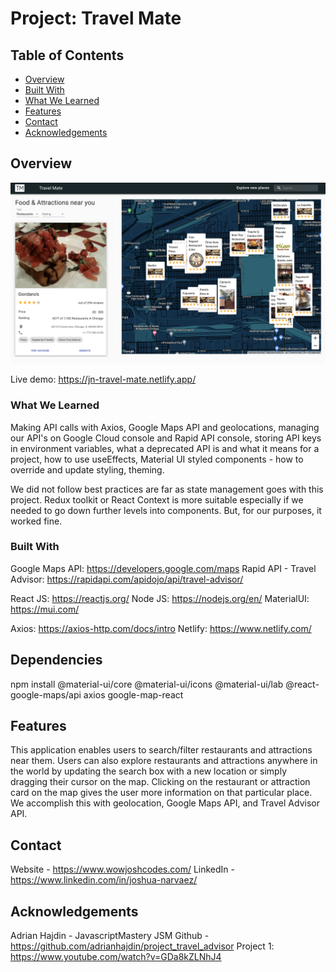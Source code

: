 # Project: Travel Mate

## Table of Contents

- [Overview](#overview)
- [Built With](#built-with)
- [What We Learned](#what-we-learned)
- [Features](#features)
- [Contact](#contact)
- [Acknowledgements](#acknowledgements)

## Overview
![Alt text](/src/assets/screenshot.png?raw=true "Travel Mate Screenshot")

 Live demo: https://jn-travel-mate.netlify.app/ 

 ### What We Learned
 Making API calls with Axios, Google Maps API and geolocations, managing our API's on Google Cloud console and Rapid API console, storing API keys in environment variables, what a deprecated API is and what it means for a project, how to use useEffects, Material UI styled components -  how to override and update styling, theming. 
 
 We did not follow best practices are far as state management goes with this project. Redux toolkit or React Context is more suitable especially if we needed to go down further levels into components. But, for our purposes, it worked fine.

### Built With
Google Maps API: https://developers.google.com/maps 
Rapid API - Travel Advisor: https://rapidapi.com/apidojo/api/travel-advisor/

React JS: https://reactjs.org/
Node JS: https://nodejs.org/en/ 
MaterialUI: https://mui.com/ 

Axios: https://axios-http.com/docs/intro 
Netlify: https://www.netlify.com/

## Dependencies
npm install @material-ui/core @material-ui/icons @material-ui/lab @react-google-maps/api axios google-map-react

## Features
This application enables users to search/filter restaurants and attractions near them. Users can also explore restaurants and attractions anywhere in the world by updating the search box with a new location or simply dragging their cursor on the map. Clicking on the restaurant or attraction card on the map gives the user more information on that particular place. We accomplish this with geolocation, Google Maps API, and Travel Advisor API.

## Contact
Website - https://www.wowjoshcodes.com/
LinkedIn - https://www.linkedin.com/in/joshua-narvaez/ 

## Acknowledgements
Adrian Hajdin - JavascriptMastery JSM
Github - https://github.com/adrianhajdin/project_travel_advisor 
Project 1: https://www.youtube.com/watch?v=GDa8kZLNhJ4
